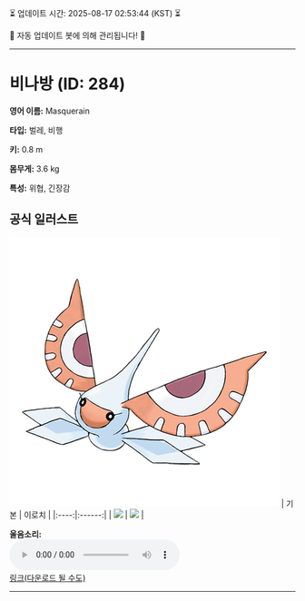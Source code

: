 
⏳ 업데이트 시간: 2025-08-17 02:53:44 (KST) ⏳

🤖 자동 업데이트 봇에 의해 관리됩니다! 🤖

---

# 비나방 (ID: 284)
**영어 이름:** Masquerain

**타입:** 벌레, 비행

**키:** 0.8 m

**몸무게:** 3.6 kg

**특성:** 위협, 긴장감

## 공식 일러스트
![](https://raw.githubusercontent.com/PokeAPI/sprites/master/sprites/pokemon/other/official-artwork/284.png)
| 기본 | 이로치 |
|:----:|:------:|
| <img src="http://play.pokemonshowdown.com/sprites/ani/masquerain.gif" width="200"> | <img src="http://play.pokemonshowdown.com/sprites/ani-shiny/masquerain.gif" width="200"> |

**울음소리:**<br><audio controls src="https://raw.githubusercontent.com/PokeAPI/cries/main/cries/pokemon/latest/284.ogg"></audio><br> [링크(다운로드 될 수도)](https://raw.githubusercontent.com/PokeAPI/cries/main/cries/pokemon/latest/284.ogg)


---
